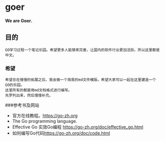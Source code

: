 # goer
**We are Goer.**
## 目的
	GO学习过程一个笔记乐园。希望更多人能够来完善，让国内的软件行业更加活跃。所以这里都是中文。
### 希望
	希望总在慢慢的拓展之后，我会做一个简易的md文件模版。希望大家可以一起在这里建造一个GO的乐园。
	这里所有的都是用md文档格式进行编写。
	先罗列出来，然后慢慢补充。
	
###参考书及网站
- 官方在线教程。<https://go-zh.org>
- The Go programming language.
- Effective Go 实效Go编程 <https://go-zh.org/doc/effective_go.html>
- 如何编写Go代码<https://go-zh.org/doc/code.html>

 
 


